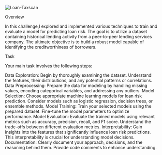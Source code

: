 



![Loan-Taxscan](https://github.com/siqueiranetopedro/credit-risk-classification/assets/141440536/097c472e-a55e-4ce0-ba55-2161a421bb3a)

Overview

In this challenge,I explored and implemented various techniques to train and evaluate a model for predicting loan risk. The goal is to utilize a dataset containing historical lending activity from a peer-to-peer lending services company. The ultimate objective is to build a robust model capable of identifying the creditworthiness of borrowers.

Task

Your main task involves the following steps:

Data Exploration: Begin by thoroughly examining the dataset. Understand the features, their distributions, and any potential patterns or correlations.
Data Preprocessing: Prepare the data for modeling by handling missing values, encoding categorical variables, and addressing any outliers.
Model Selection: Choose appropriate machine learning models for loan risk prediction. Consider models such as logistic regression, decision trees, or ensemble methods.
Model Training: Train your selected models using the prepared dataset. Fine-tune the model parameters to optimize performance.
Model Evaluation: Evaluate the trained models using relevant metrics such as accuracy, precision, recall, and F1 score. Understand the trade-offs between different evaluation metrics.
Interpretability: Gain insights into the features that significantly influence loan risk predictions. This interpretability is crucial for understanding model decisions.
Documentation: Clearly document your approach, decisions, and the reasoning behind them. Provide code comments to enhance understanding.

